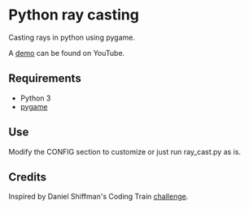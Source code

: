 # Python ray casting

Casting rays in python using pygame.

A [demo](https://youtu.be/JoYN-UGypSg) can be found on YouTube.

## Requirements
* Python 3
* [pygame](https://www.pygame.org)

## Use
Modify the CONFIG section to customize or just run ray_cast.py as is.

## Credits
Inspired by Daniel Shiffman's Coding Train [challenge](https://thecodingtrain.com/CodingChallenges/145-2d-ray-casting.html).
